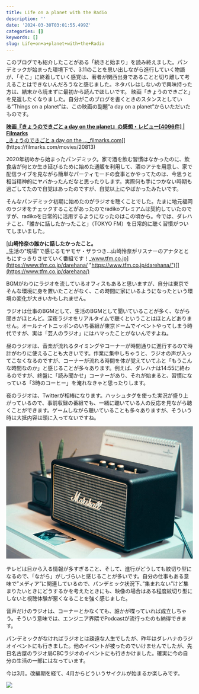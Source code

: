```yaml
---
title: Life on a planet with the Radio
description: ''
date: '2024-03-30T03:01:55.499Z'
categories: []
keywords: []
slug: Life+on+a+planet+with+the+Radio
---
```

このブログでも紹介したことがある「続きと始まり」を読み終えました。パンデミックが始まった環境下で、3.11のことを思い出しながら進行していく物語が、「そこ」に終着していく感覚は、著者が関西出身であることと切り離して考えることはできないんだろうなと感じました。ネタバレはしないので興味持った方は、結末から読まずに最初から読んでほしいです。 映画「きょうのできごと」を見返したくなりました。自分がこのブログを書くときのスタンスとしている”Things on a planet”は、この映画の副題”a day on a planet”からいただいたものです。

[**映画『きょうのできごと a day on the planet』の感想・レビュー\[4096件\] | Filmarks**  
_きょうのできごと a day on the ..._filmarks.com](https://filmarks.com/movies/20813 "https://filmarks.com/movies/20813")[](https://filmarks.com/movies/20813)

2020年初めから始まったパンデミック。家で酒を飲む習慣はなかったのに、飲食店が何とか生き延びるために始めた通販を利用して、酒のアテを用意し、家で配信ライブを見ながら簡単なパーティモードの食事とかやってたのは、今思うと相当精神的にヤバかったんだなと思ったりします。実際何も手につかない時期も過ごしてたので自覚はあったのですが、自覚以上にやばかったみたいです。

そんなパンデミック初期に始めたのがラジオを聴くことでした。たまに地元福岡のラジオをチェックすることがあったのでradikoプレミアムは契約していたのですが、radikoを日常的に活用するようになったのはこの頃から。今では、ダレハナこと、「誰かに話したかったこと」（TOKYO FM）を日常的に聴く習慣がついてしまいました。

[**山崎怜奈の誰かに話したかったこと。**  
_生活の"現場"で感じるモヤモヤ・ザラつき...山崎怜奈がリスナーのアナタとともにすっきりさせていく番組です！_www.tfm.co.jp](https://www.tfm.co.jp/darehana/ "https://www.tfm.co.jp/darehana/")[](https://www.tfm.co.jp/darehana/)

BGMがわりにラジオを流しているオフィスもあると思いますが、自分は東京でそんな環境に身を置いたことがなく、この時間に家にいるようになったという環境の変化が大きいかもしれません。

ラジオは仕事のBGMとして、生活のBGMとして聞いていることが多く、ながら聞きがほとんど。深夜ラジオをリアルタイムで聴くということはほとんどありません。オールナイトニッポンのいち番組が東京ドームでイベントやってしまう時代ですが、実は「芸人のラジオ」にはハマったことがないんですよね。

昼のラジオは、音楽が流れるタイミングやコーナーが時間通りに進行するので時計がわりに使えることも大きいです。作業に集中しちゃうと、ラジオの声が入ってこなくなるのですが、コーナーが流れる時間を体が覚えていてふと「もうこんな時間なのか」と感じることが多々あります。例えば、ダレハナは14:55に終わるのですが、終盤に「読み聞かせ」コーナーがあり、それが始まると、習慣になっている「3時のコーヒー」を淹れなきゃと思ったりします。

夜のラジオは、Twitterが相棒になります。ハッシュタグを使った実況が盛り上がっているので、事前収録の番組でも、一緒に聴いている人の反応を見ながら聴くことができます。ゲームしながら聴いていることも多々ありますが、そういう時は大抵内容は頭に入ってないですね。

![](0__Fv9NORRKQww1d8bu.jpg)

テレビは目から入る情報が多すぎること、そして、進行がどうしても紋切り型になるので、「ながら」がしづらいと感じることが多いです。自分の仕事もある意味で”メディア”に関連しているので、パンデミック状況下、”集まれない”けど集まりたいときにどうするかを考えたときにも、映像の場合はある程度紋切り型にしないと視聴体験が悪くなることを強く感じました。

音声だけのラジオは、コーナーとかなくても、誰かが喋っていれば成立しちゃう。そういう意味では、エンジニア界隈でPodcastが流行ったのも納得できます。

パンデミックがなければラジオとは疎遠な人生でしたが、昨年はダレハナのラジオイベントにも行きました。他のイベントが被ったのでいけませんでしたが、先日名古屋のラジオ局CBCラジオのイベントにも行きかけました。確実に今の自分の生活の一部にはなっています。

今は3月。改編期を経て、4月からどういうサイクルが始まるか楽しみです。

![](0__Z8__x62r2qDV1jR8N.jpg)